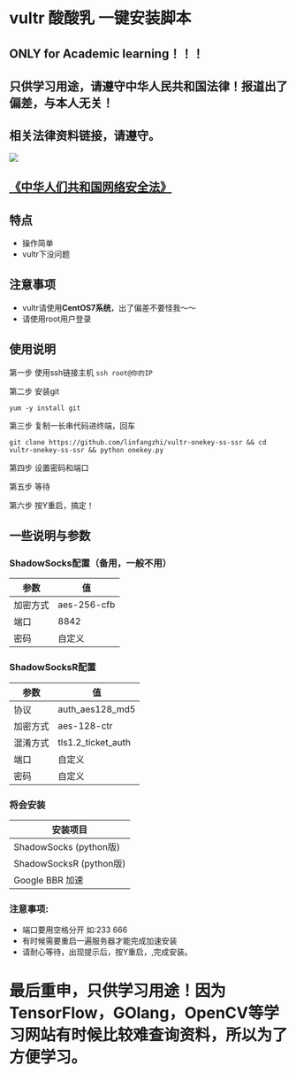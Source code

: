 # vultr 酸酸乳 一键安装脚本
## ONLY for Academic learning！！！
## 只供学习用途，请遵守中华人民共和国法律！报道出了偏差，与本人无关！
## 相关法律资料链接，请遵守。
![](https://gss1.bdstatic.com/-vo3dSag_xI4khGkpoWK1HF6hhy/baike/crop%3D0%2C92%2C800%2C528%3Bc0%3Dbaike92%2C5%2C5%2C92%2C30/sign=68cbbe45b8fb43160e50203a1d946a1a/f7246b600c338744be5ef1f25b0fd9f9d62aa0a1.jpg)

## [《中华人们共和国网络安全法》](http://www.law-lib.com/law/law_view.asp?id=547569)

## 特点
* 操作简单
* vultr下没问题
## 注意事项
* vultr请使用**CentOS7系统**，出了偏差不要怪我～～
* 请使用root用户登录
## 使用说明

第一步 使用ssh链接主机
`ssh root@你的IP`

第二步 安装git

`yum -y install git`


第三步 复制一长串代码进终端，回车

`git clone https://github.com/linfangzhi/vultr-onekey-ss-ssr && cd vultr-onekey-ss-ssr && python onekey.py`

第四步 设置密码和端口

第五步 等待

第六步 按Y重启，搞定！

## 一些说明与参数

### ShadowSocks配置（备用，一般不用）
参数|值
------|-------
加密方式|aes-256-cfb
端口|8842
密码|自定义
### ShadowSocksR配置
参数|值
------|-------
协议|auth_aes128_md5
加密方式|aes-128-ctr
混淆方式|tls1.2_ticket_auth
端口|自定义
密码|自定义
### 将会安装
|安装项目|
|-----|
|ShadowSocks   (python版)|
|ShadowSocksR  (python版)|
|Google BBR 加速|


### 注意事项:
* 端口要用空格分开  如:233 666
* 有时候需要重启一遍服务器才能完成加速安装
* 请耐心等待，出现提示后，按Y重启，,完成安装。
# 最后重申，只供学习用途！因为TensorFlow，GOlang，OpenCV等学习网站有时候比较难查询资料，所以为了方便学习。
